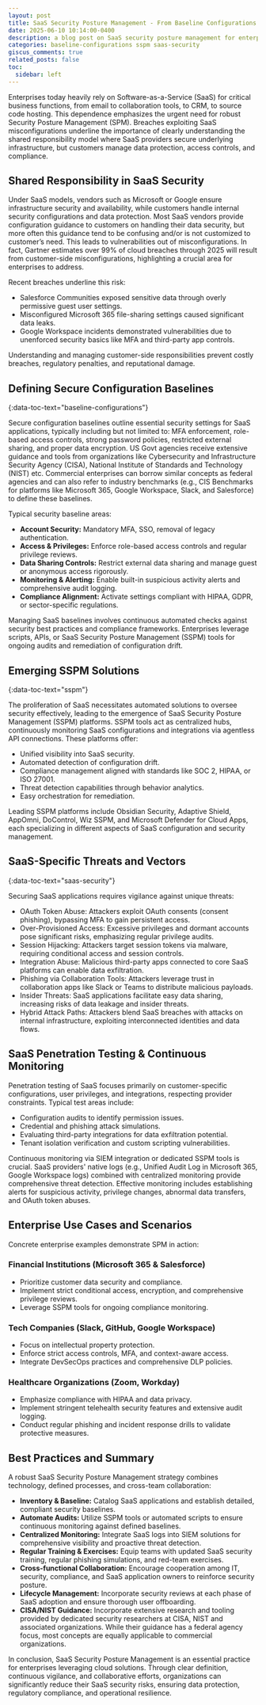 ```yaml
---
layout: post
title: SaaS Security Posture Management - From Baseline Configurations to Penetration Testing
date: 2025-06-10 10:14:00-0400
description: a blog post on SaaS security posture management for enterprises
categories: baseline-configurations sspm saas-security
giscus_comments: true
related_posts: false
toc:
  sidebar: left
---
```

Enterprises today heavily rely on Software-as-a-Service (SaaS) for critical business functions, from email to collaboration tools, to CRM, to source code hosting. This dependence emphasizes the urgent need for robust Security Posture Management (SPM). Breaches exploiting SaaS misconfigurations underline the importance of clearly understanding the shared responsibility model where SaaS providers secure underlying infrastructure, but customers manage data protection, access controls, and compliance.

## Shared Responsibility in SaaS Security

Under SaaS models, vendors such as Microsoft or Google ensure infrastructure security and availability, while customers handle internal security configurations and data protection. Most SaaS vendors provide configuration guidance to customers on handling their data security, but more often this guidance tend to be confusing and/or is not customized to customer’s need. This leads to vulnerabilities out of misconfigurations. In fact, Gartner estimates over 99% of cloud breaches through 2025 will result from customer-side misconfigurations, highlighting a crucial area for enterprises to address.

Recent breaches underline this risk:

- Salesforce Communities exposed sensitive data through overly permissive guest user settings.
- Misconfigured Microsoft 365 file-sharing settings caused significant data leaks.
- Google Workspace incidents demonstrated vulnerabilities due to unenforced security basics like MFA and third-party app controls.

Understanding and managing customer-side responsibilities prevent costly breaches, regulatory penalties, and reputational damage.

## Defining Secure Configuration Baselines

{:data-toc-text="baseline-configurations"}

Secure configuration baselines outline essential security settings for SaaS applications, typically including but not limited to: MFA enforcement, role-based access controls, strong password policies, restricted external sharing, and proper data encryption. US Govt agencies receive extensive guidance and tools from organizations like Cybersecurity and Infrastructure Security Agency (CISA), National Institute of Standards and Technology (NIST) etc. Commercial enterprises can borrow similar concepts as federal agencies and can also refer to industry benchmarks (e.g., CIS Benchmarks for platforms like Microsoft 365, Google Workspace, Slack, and Salesforce) to define these baselines.

Typical security baseline areas:

- **Account Security:** Mandatory MFA, SSO, removal of legacy authentication.
- **Access & Privileges:** Enforce role-based access controls and regular privilege reviews.
- **Data Sharing Controls:** Restrict external data sharing and manage guest or anonymous access rigorously.
- **Monitoring & Alerting:** Enable built-in suspicious activity alerts and comprehensive audit logging.
- **Compliance Alignment:** Activate settings compliant with HIPAA, GDPR, or sector-specific regulations.

Managing SaaS baselines involves continuous automated checks against security best practices and compliance frameworks. Enterprises leverage scripts, APIs, or SaaS Security Posture Management (SSPM) tools for ongoing audits and remediation of configuration drift.

## Emerging SSPM Solutions

{:data-toc-text="sspm"}

The proliferation of SaaS necessitates automated solutions to oversee security effectively, leading to the emergence of SaaS Security Posture Management (SSPM) platforms. SSPM tools act as centralized hubs, continuously monitoring SaaS configurations and integrations via agentless API connections. These platforms offer:

- Unified visibility into SaaS security.
- Automated detection of configuration drift.
- Compliance management aligned with standards like SOC 2, HIPAA, or ISO 27001.
- Threat detection capabilities through behavior analytics.
- Easy orchestration for remediation.

Leading SSPM platforms include Obsidian Security, Adaptive Shield, AppOmni, DoControl, Wiz SSPM, and Microsoft Defender for Cloud Apps, each specializing in different aspects of SaaS configuration and security management.

## SaaS-Specific Threats and Vectors

{:data-toc-text="saas-security"}

Securing SaaS applications requires vigilance against unique threats:

- OAuth Token Abuse: Attackers exploit OAuth consents (consent phishing), bypassing MFA to gain persistent access.
- Over-Provisioned Access: Excessive privileges and dormant accounts pose significant risks, emphasizing regular privilege audits.
- Session Hijacking: Attackers target session tokens via malware, requiring conditional access and session controls.
- Integration Abuse: Malicious third-party apps connected to core SaaS platforms can enable data exfiltration.
- Phishing via Collaboration Tools: Attackers leverage trust in collaboration apps like Slack or Teams to distribute malicious payloads.
- Insider Threats: SaaS applications facilitate easy data sharing, increasing risks of data leakage and insider threats.
- Hybrid Attack Paths: Attackers blend SaaS breaches with attacks on internal infrastructure, exploiting interconnected identities and data flows.

## SaaS Penetration Testing & Continuous Monitoring

Penetration testing of SaaS focuses primarily on customer-specific configurations, user privileges, and integrations, respecting provider constraints. Typical test areas include:

- Configuration audits to identify permission issues.
- Credential and phishing attack simulations.
- Evaluating third-party integrations for data exfiltration potential.
- Tenant isolation verification and custom scripting vulnerabilities.

Continuous monitoring via SIEM integration or dedicated SSPM tools is crucial. SaaS providers' native logs (e.g., Unified Audit Log in Microsoft 365, Google Workspace logs) combined with centralized monitoring provide comprehensive threat detection. Effective monitoring includes establishing alerts for suspicious activity, privilege changes, abnormal data transfers, and OAuth token abuses.

## Enterprise Use Cases and Scenarios

Concrete enterprise examples demonstrate SPM in action: 

### Financial Institutions (Microsoft 365 & Salesforce)

- Prioritize customer data security and compliance.
- Implement strict conditional access, encryption, and comprehensive privilege reviews.
- Leverage SSPM tools for ongoing compliance monitoring.

### Tech Companies (Slack, GitHub, Google Workspace)

- Focus on intellectual property protection.
- Enforce strict access controls, MFA, and context-aware access.
- Integrate DevSecOps practices and comprehensive DLP policies.

### Healthcare Organizations (Zoom, Workday)

- Emphasize compliance with HIPAA and data privacy.
- Implement stringent telehealth security features and extensive audit logging.
- Conduct regular phishing and incident response drills to validate protective measures.

## Best Practices and Summary

A robust SaaS Security Posture Management strategy combines technology, defined processes, and cross-team collaboration:

- **Inventory & Baseline:** Catalog SaaS applications and establish detailed, compliant security baselines.
- **Automate Audits:** Utilize SSPM tools or automated scripts to ensure continuous monitoring against defined baselines.
- **Centralized Monitoring:** Integrate SaaS logs into SIEM solutions for comprehensive visibility and proactive threat detection.
- **Regular Training & Exercises:** Equip teams with updated SaaS security training, regular phishing simulations, and red-team exercises.
- **Cross-functional Collaboration:** Encourage cooperation among IT, security, compliance, and SaaS application owners to reinforce security posture.
- **Lifecycle Management:** Incorporate security reviews at each phase of SaaS adoption and ensure thorough user offboarding.
- **CISA/NIST Guidance:** Incorporate extensive research and tooling provided by dedicated security researchers at CISA, NIST and associated organizations. While their guidance has a federal agency focus, most concepts are equally applicable to commercial organizations.

In conclusion, SaaS Security Posture Management is an essential practice for enterprises leveraging cloud solutions. Through clear definition, continuous vigilance, and collaborative efforts, organizations can significantly reduce their SaaS security risks, ensuring data protection, regulatory compliance, and operational resilience.
